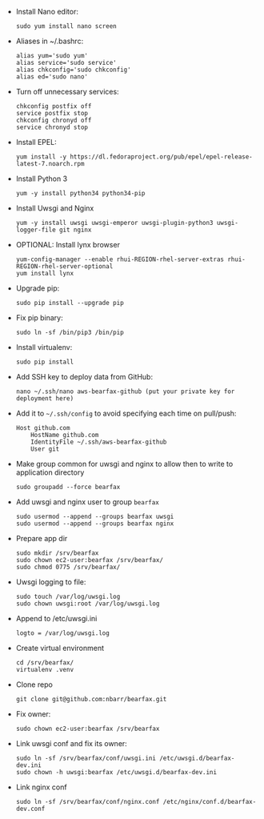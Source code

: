 - Install Nano editor:
    ```
    sudo yum install nano screen
    ```
- Aliases in ~/.bashrc:
    ```
    alias yum='sudo yum'
    alias service='sudo service'
    alias chkconfig='sudo chkconfig'
    alias ed='sudo nano'
    ```
- Turn off unnecessary services:
    ```
    chkconfig postfix off
    service postfix stop
    chkconfig chronyd off
    service chronyd stop
    ```
- Install EPEL:
    ```
    yum install -y https://dl.fedoraproject.org/pub/epel/epel-release-latest-7.noarch.rpm
    ```
- Install Python 3
    ```
    yum -y install python34 python34-pip
- Install Uwsgi and Nginx
    ```
    yum -y install uwsgi uwsgi-emperor uwsgi-plugin-python3 uwsgi-logger-file git nginx
    ```
- OPTIONAL: Install lynx browser
    ```
    yum-config-manager --enable rhui-REGION-rhel-server-extras rhui-REGION-rhel-server-optional
    yum install lynx
    ```
- Upgrade pip:
    ```
    sudo pip install --upgrade pip
    ```
- Fix pip binary:
    ```
    sudo ln -sf /bin/pip3 /bin/pip
    ```
- Install virtualenv:
    ```
    sudo pip install
    ```
- Add SSH key to deploy data from GitHub:
    ```
    nano ~/.ssh/nano aws-bearfax-github (put your private key for deployment here)
    ```
- Add it to `~/.ssh/config` to avoid specifying each time on pull/push:
    ```
    Host github.com
        HostName github.com
        IdentityFile ~/.ssh/aws-bearfax-github
        User git
    ```
- Make group common for uwsgi and nginx to allow then to write to application directory
    ```
    sudo groupadd --force bearfax
    ```
- Add uwsgi and nginx user to group `bearfax`
    ```
    sudo usermod --append --groups bearfax uwsgi
    sudo usermod --append --groups bearfax nginx
    ```
- Prepare app dir
    ```
    sudo mkdir /srv/bearfax
    sudo chown ec2-user:bearfax /srv/bearfax/
    sudo chmod 0775 /srv/bearfax/
    ```
- Uwsgi logging to file:
    ```
    sudo touch /var/log/uwsgi.log
    sudo chown uwsgi:root /var/log/uwsgi.log
    ```
- Append to /etc/uwsgi.ini
    ```
    logto = /var/log/uwsgi.log
    ```
- Create virtual environment
    ```
    cd /srv/bearfax/
    virtualenv .venv
    ```
- Clone repo
    ```
    git clone git@github.com:nbarr/bearfax.git
    ```
- Fix owner:
    ```
    sudo chown ec2-user:bearfax /srv/bearfax
    ```
- Link uwsgi conf and fix its owner:
    ```
    sudo ln -sf /srv/bearfax/conf/uwsgi.ini /etc/uwsgi.d/bearfax-dev.ini
    sudo chown -h uwsgi:bearfax /etc/uwsgi.d/bearfax-dev.ini
    ```
- Link nginx conf
    ```
    sudo ln -sf /srv/bearfax/conf/nginx.conf /etc/nginx/conf.d/bearfax-dev.conf
    ```
